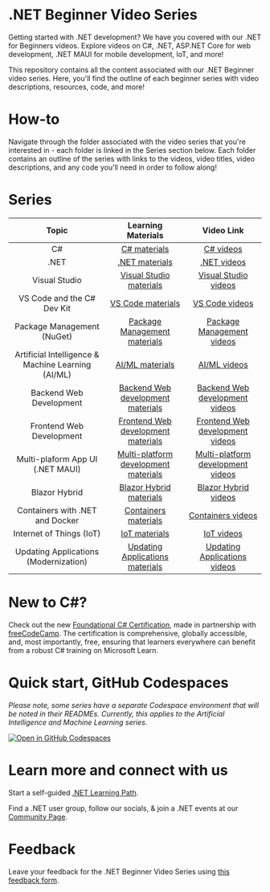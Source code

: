 # .NET Beginner Video Series

Getting started with .NET development? We have you covered with our .NET for Beginners videos. Explore videos on C#, .NET, ASP.NET Core for web development, .NET MAUI for mobile development, IoT, and more!

This repository contains all the content associated with our .NET Beginner video series. Here, you'll find the outline of each beginner series with video descriptions, resources, code, and more!

# How-to

Navigate through the folder associated with the video series that you're interested in - each folder is linked in the Series section below. Each folder contains an outline of the series with links to the videos, video titles, video descriptions, and any code you'll need in order to follow along!

# Series

|                       Topic                       |                                                         Learning Materials                                                          |                                                         Video Link                                                          |
| :------------------------------------------------------: | :----------------------------------------------------------------------------------------------------------------------------: | :----------------------------------------------------------------------------------------------------------------------------: |
|                     C#                      |          [C# materials](C%23) | [C# videos](https://aka.ms/dotnet/beginnervideos/youtube/csharp)
|                     .NET                      |          [.NET materials](.NET) | [.NET videos](https://aka.ms/dotnet/beginnervideos/youtube/dotnet)
|                     Visual Studio                      |          [Visual Studio materials](Visual%20Studio) | [Visual Studio videos](https://aka.ms/dotnet/beginnervideos/youtube/visualstudio)
|                     VS Code and the C# Dev Kit                      |          [VS Code materials](VS%20Code%20and%20the%20C%23%20Dev%20Kit) | [VS Code videos](https://aka.ms/dotnet/beginnervideos/youtube/vscode)
|                     Package Management (NuGet)                      |          [Package Management materials](Package%20Management%20with%20NuGet) | [Package Management videos](https://aka.ms/dotnet/beginnervideos/youtube/nuget)
|                     Artificial Intelligence & Machine Learning (AI/ML)                      |          [AI/ML materials](Artificial%20Intelligence%20and%20Machine%20Learning) | [AI/ML videos](https://aka.ms/dotnet/beginnervideos/youtube/ai)
|                     Backend Web Development                    |          [Backend Web development materials](Backend%20Web%20with%20Web%20APIs) | [Backend Web development videos](https://aka.ms/dotnet/beginnervideos/youtube/webapi)
|                     Frontend Web Development                    |          [Frontend Web development materials](Frontend%20Web%20with%20Blazor) | [Frontend Web development videos](https://aka.ms/dotnet/beginnervideos/youtube/blazor)
|                     Multi-plaform App UI (.NET MAUI)                      |          [Multi-platform development materials](.NET%20MAUI) | [Multi-platform development videos](https://aka.ms/dotnet/beginnervideos/youtube/maui)
|                     Blazor Hybrid                      |          [Blazor Hybrid materials](Blazor%20Hybrid) | [Blazor Hybrid videos](https://aka.ms/dotnet/beginnervideos/youtube/blazorhybrid)
|                     Containers with .NET and Docker                      |          [Containers materials](Containers) | [Containers videos](https://aka.ms/dotnet/beginnervideos/youtube/containers)
|                     Internet of Things (IoT)                      |          [IoT materials](IoT) | [IoT videos](https://aka.ms/dotnet/beginnervideos/youtube/iot)
|                     Updating Applications (Modernization)                      |          [Updating Applications materials](Modernization) | [Updating Applications videos](https://aka.ms/dotnet/beginnervideos/youtube/modernization)

# New to C#?

Check out the new [Foundational C# Certification](https://aka.ms/csharp-certification), made in partnership with [freeCodeCamp](https://www.freecodecamp.org/). The certification is comprehensive, globally accessible, and, most importantly, free, ensuring that learners everywhere can benefit from a robust C# training on Microsoft Learn.

# Quick start, GitHub Codespaces

*Please note, some series have a separate Codespace environment that will be noted in their READMEs. Currently, this applies to the Artificial Intelligence and Machine Learning series.*

[![Open in GitHub Codespaces](https://github.com/codespaces/badge.svg)](https://codespaces.new/dotnet/beginner-series)                         

# Learn more and connect with us

Start a self-guided [.NET Learning Path](https://learn.microsoft.com/en-us/training/dotnet).

Find a .NET user group, follow our socials, & join a .NET events at our [Community Page](https://aka.ms/WebLearningSeries-git-community).

# Feedback

Leave your feedback for the .NET Beginner Video Series using [this feedback form](https://aka.ms/dotnet/beginnervideos/feedback).